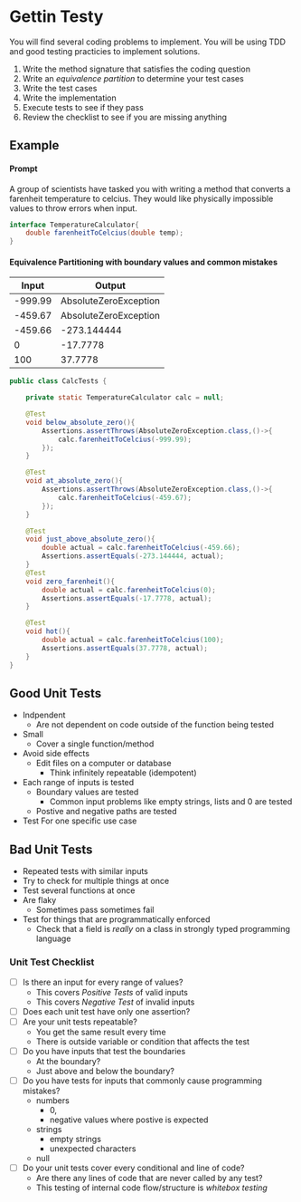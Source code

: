 # Gettin Testy
You will find several coding problems to implement. You will be using TDD and good testing practicies to implement solutions. 
1. Write the method signature that satisfies the coding question
2. Write an *equivalence partition* to determine your test cases
3. Write the test cases
4. Write the implementation
5. Execute tests to see if they pass
6. Review the checklist to see if you are missing anything

## Example

#### Prompt
A group of scientists have tasked you with writing a method that converts a farenheit temperature to celcius. They would like physically impossible values to throw errors when input. 

```Java
interface TemperatureCalculator{
    double farenheitToCelcius(double temp);
}
```
#### Equivalence Partitioning with boundary values and common mistakes

|Input             |Output                 |
|------------------|-----------------------|
|     -999.99      | AbsoluteZeroException |
|     -459.67      | AbsoluteZeroException |
|     -459.66      |  -273.144444          |
|       0          |       -17.7778        |
|      100         |         37.7778       | 

```Java 
public class CalcTests {

    private static TemperatureCalculator calc = null;

    @Test
    void below_absolute_zero(){
        Assertions.assertThrows(AbsoluteZeroException.class,()->{
            calc.farenheitToCelcius(-999.99);
        });
    }

    @Test
    void at_absolute_zero(){
        Assertions.assertThrows(AbsoluteZeroException.class,()->{
            calc.farenheitToCelcius(-459.67);
        });
    }

    @Test
    void just_above_absolute_zero(){
        double actual = calc.farenheitToCelcius(-459.66);
        Assertions.assertEquals(-273.144444, actual);
    }
    @Test
    void zero_farenheit(){
        double actual = calc.farenheitToCelcius(0);
        Assertions.assertEquals(-17.7778, actual);
    }

    @Test
    void hot(){
        double actual = calc.farenheitToCelcius(100);
        Assertions.assertEquals(37.7778, actual);
    }
}


```

## Good Unit Tests
- Indpendent
  - Are not dependent on code outside of the function being tested
- Small
  - Cover a single function/method
- Avoid side effects
  - Edit files on a computer or database
    - Think infinitely repeatable (idempotent)
- Each range of inputs is tested
  - Boundary values are tested
    - Common input problems like empty strings, lists and 0 are tested
  - Postive and negative paths are tested
- Test For one specific use case
## Bad Unit Tests
- Repeated tests with similar inputs
- Try to check for multiple things at once
- Test several functions at once
- Are flaky
  - Sometimes pass sometimes fail
- Test for things that are programmatically enforced
  - Check that a field is *really* on a class in strongly typed programming language 

### Unit Test Checklist
- [ ] Is there an input for every range of values?
  - This covers *Positive Tests* of valid inputs
  - This covers *Negative Test* of invalid inputs
- [ ] Does each unit test have only one assertion?
- [ ] Are your unit tests repeatable?
  - You get the same result every time
  - There is outside variable or condition that affects the test
- [ ] Do you have inputs that test the boundaries
  - At the boundary?
  - Just above and below the boundary?
- [ ] Do you have tests for inputs that commonly cause programming mistakes?
  - numbers
    - 0, 
    - negative values where postive is expected
  - strings
    - empty strings 
    - unexpected characters
  - null
- [ ] Do your unit tests cover every conditional and line of code?
  - Are there any lines of code that are never called by any test?
  - This testing of internal code flow/structure is *whitebox testing* 
